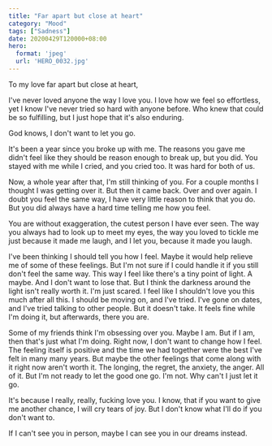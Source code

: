 ```yaml
---
title: "Far apart but close at heart"
category: "Mood"
tags: ["Sadness"]
date: 20200429T120000+08:00
hero:
  format: 'jpeg'
  url: 'HERO_0032.jpg'
---
```

To my love far apart but close at heart,

I've never loved anyone the way I love you. I love how we feel so effortless, yet I know I've never tried so hard with anyone before. Who knew that could be so fulfilling, but I just hope that it's also enduring.

God knows, I don't want to let you go.

It's been a year since you broke up with me. The reasons you gave me didn't feel like they should be reason enough to break up, but you did. You stayed with me while I cried, and you cried too. It was hard for both of us.

Now, a whole year after that, I'm still thinking of you. For a couple months I thought I was getting over it. But then it came back. Over and over again. I doubt you feel the same way, I have very little reason to think that you do. But you did always have a hard time telling me how you feel.

You are without exaggeration, the cutest person I have ever seen. The way you always had to look up to meet my eyes, the way you loved to tickle me just because it made me laugh, and I let you, because it made you laugh.

I've been thinking I should tell you how I feel. Maybe it would help relieve me of some of these feelings. But I'm not sure if I could handle it if you still don't feel the same way. This way I feel like there's a tiny point of light. A maybe. And I don't want to lose that. But I think the darkness around the light isn't really worth it. I'm just scared. I feel like I shouldn't love you this much after all this. I should be moving on, and I've tried. I've gone on dates, and I've tried talking to other people. But it doesn't take. It feels fine while I'm doing it, but afterwards, there you are.

Some of my friends think I'm obsessing over you. Maybe I am. But if I am, then that's just what I'm doing. Right now, I don't want to change how I feel. The feeling itself is positive and the time we had together were the best I've felt in many many years. But maybe the other feelings that come along with it right now aren't worth it. The longing, the regret, the anxiety, the anger. All of it. But I'm not ready to let the good one go. I'm not. Why can't I just let it go.

It's because I really, really, fucking love you. I know, that if you want to give me another chance, I will cry tears of joy. But I don't know what I'll do if you don't want to.

If I can't see you in person, maybe I can see you in our dreams instead.
